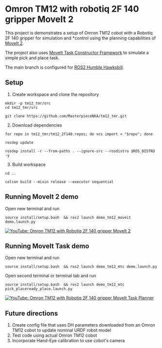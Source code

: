 # Omron TM12 with robotiq 2F 140 gripper MoveIt 2

This project is demonstrates a setup of Omron TM12 cobot with a Robotiq 2F 140 gripper for simulation and *control using the planning capabilities of [MoveIt 2](https://moveit.ros.org/). 

The project also uses [MoveIt Task Constructor Framework](https://github.com/moveit/moveit_task_constructor.git) to simulate a simple pick and place task.


The main branch is configured for [ROS2 Humble Hawksbill](https://docs.ros.org/en/humble/Installation.html).

## Setup
1. Create workspace and clone the repository

```
mkdir -p tm12_tmr/src
cd tm12_tmr/src 

git clone https://github.com/MasterpieceNKA/tm12_tmr.git
``` 

2. Download dependencies

```
for repo in tm12_tmr/tm12_2f140.repos; do vcs import < "$repo"; done

rosdep update

rosdep install -r --from-paths . --ignore-src --rosdistro $ROS_DISTRO -y
```

3. Build workspace

```
cd .. 

colcon build --mixin release --executor sequential
```
## Running MoveIt 2 demo
 
Open new terminal and run

```
source install/setup.bash  && ros2 launch demo_tm12_moveit demo.launch.py
```  

[![YouTube: Omron TM12 with Robotiq 2F 140 gripper MoveIt 2](https://img.youtube.com/vi/yElqukeEtx8/0.jpg)](https://www.youtube.com/watch?v=yElqukeEtx8 "YouTube: Omron TM12 with Robotiq 2F 140 gripper MoveIt 2")

## Running MoveIt Task demo
 
Open new terminal and run

```
source install/setup.bash  && ros2 launch demo_tm12_mtc demo.launch.py
```

Open second terminal or terminal tab and run
```
source install/setup.bash  && ros2 launch demo_tm12_mtc pick_placeready_place.launch.py
```

[![YouTube: Omron TM12 with Robotiq 2F 140 gripper MoveIt Task Planner](https://img.youtube.com/vi/pyy533-DBvI/0.jpg)](https://www.youtube.com/watch?v=pyy533-DBvI "YouTube: Omron TM12 with Robotiq 2F 140 gripper MoveIt Task Planner") 

## Future directions
1. Create config file that uses DH parameters downloaded from an Omron TM12 cobot to update nominal URDF robot model
2. Test code using actual Omron TM12 cobot
3. Incorporate Hand-Eye calibration to use cobot's camera
